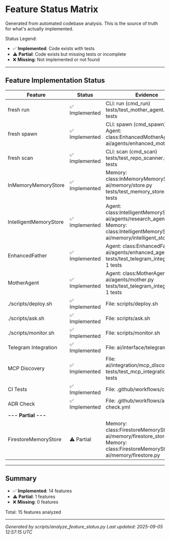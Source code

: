 # Feature Status Matrix

Generated from automated codebase analysis. This is the source of truth for what's actually implemented.

Status Legend:
- ✅ **Implemented**: Code exists with tests
- ⚠️ **Partial**: Code exists but missing tests or incomplete
- ❌ **Missing**: Not implemented or not found

---

## Feature Implementation Status

| Feature | Status | Evidence | Requirements |
|---------|--------|----------|--------------|
| fresh run | ✅ Implemented | CLI: run (cmd_run)<br>tests/test_mother_agent.py: 4 tests | - |
| fresh spawn | ✅ Implemented | CLI: spawn (cmd_spawn)<br>Agent: class:EnhancedMotherAgent in ai/agents/enhanced_mother.py | - |
| fresh scan | ✅ Implemented | CLI: scan (cmd_scan)<br>tests/test_repo_scanner.py: 4 tests | - |
| InMemoryMemoryStore | ✅ Implemented | Memory: class:InMemoryMemoryStore in ai/memory/store.py<br>tests/test_memory_store.py: 2 tests | - |
| IntelligentMemoryStore | ✅ Implemented | Agent: class:IntelligentMemoryStore in ai/agents/research_agents.py<br>Memory: class:IntelligentMemoryStore in ai/memory/intelligent_store.py | - |
| EnhancedFather | ✅ Implemented | Agent: class:EnhancedFather in ai/agents/enhanced_agents.py<br>tests/test_telegram_integration.py: 1 tests | - |
| MotherAgent | ✅ Implemented | Agent: class:MotherAgent in ai/agents/mother.py<br>tests/test_telegram_integration.py: 1 tests | - |
| ./scripts/deploy.sh | ✅ Implemented | File: scripts/deploy.sh | - |
| ./scripts/ask.sh | ✅ Implemented | File: scripts/ask.sh | - |
| ./scripts/monitor.sh | ✅ Implemented | File: scripts/monitor.sh | - |
| Telegram Integration | ✅ Implemented | File: ai/interface/telegram_bot.py | TELEGRAM_BOT_TOKEN |
| MCP Discovery | ✅ Implemented | File: ai/integration/mcp_discovery.py<br>tests/test_mcp_integration.py: 2 tests | - |
| CI Tests | ✅ Implemented | File: .github/workflows/ci.yml | - |
| ADR Check | ✅ Implemented | File: .github/workflows/adr-check.yml | - |
| **--- Partial ---** | | | |
| FirestoreMemoryStore | ⚠️ Partial | Memory: class:FirestoreMemoryStore in ai/memory/firestore_store.py<br>Memory: class:FirestoreMemoryStore in ai/memory/firestore.py | FIREBASE_PROJECT_ID |

---

## Summary

- ✅ **Implemented**: 14 features
- ⚠️ **Partial**: 1 features  
- ❌ **Missing**: 0 features

Total: 15 features analyzed

---

*Generated by scripts/analyze_feature_status.py*
*Last updated: 2025-09-05 12:57:15 UTC*
